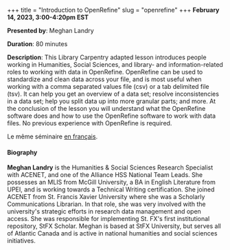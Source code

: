 +++
title = "Introduction to OpenRefine"
slug = "openrefine"
+++
**February 14, 2023, 3:00-4:20pm EST**

**Presented by**: Meghan Landry

**Duration**: 80 minutes

**Description**: This Library Carpentry adapted lesson introduces people working in Humanities, Social
Sciences, and library- and information-related roles to working with data in OpenRefine. OpenRefine can be
used to standardize and clean data across your file, and is most useful when working with a comma separated
values file (csv) or a tab delimited file (tsv). It can help you get an overview of a data set; resolve
inconsistencies in a data set; help you split data up into more granular parts; and more. At the conclusion of
the lesson you will understand what the OpenRefine software does and how to use the OpenRefine software to
work with data files. No previous experience with OpenRefine is required.

Le même séminaire [en français](/openrefinefr).

#### Biography

**Meghan Landry** is the Humanities & Social Sciences Research Specialist with ACENET, and one of the Alliance
HSS National Team Leads. She possesses an MLIS from McGill University, a BA in English Literature from UPEI,
and is working towards a Technical Writing certification. She joined ACENET from St. Francis Xavier University
where she was a Scholarly Communications Librarian. In that role, she was very involved with the university's
strategic efforts in research data management and open access. She was responsible for implementing St. FX's
first institutional repository, StFX Scholar. Meghan is based at StFX University, but serves all of Atlantic
Canada and is active in national humanities and social sciences initiatives.

<!-- {{< vimeo 690948795 >}} -->
<!-- <br> -->

<!-- - [Watch this session on Vimeo](https://vimeo.com/690948795) -->
